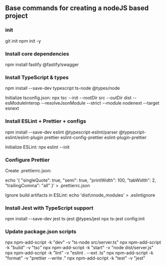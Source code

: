 ## Base commands for creating a nodeJS based project

### init
git init
npm init -y

### Install core dependencies
npm install fastify @fastify/swagger

### Install TypeScript & types
npm install --save-dev typescript ts-node @types/node

Initialize tsconfig.json:
npx tsc --init --rootDir src --outDir dist --esModuleInterop --resolveJsonModule --strict --module nodenext --target esnext

### Install ESLint + Prettier + configs
npm install --save-dev eslint @typescript-eslint/parser @typescript-eslint/eslint-plugin prettier eslint-config-prettier eslint-plugin-prettier

Initialize ESLint:
npx eslint --init

### Configure Prettier
Create .prettierrc.json:

echo '{
  "singleQuote": true,
  "semi": true,
  "printWidth": 100,
  "tabWidth": 2,
  "trailingComma": "all"
}' > .prettierrc.json

Ignore build artifacts in ESLint:
echo 'dist\nnode_modules' > .eslintignore

### Install Jest with TypeScript support

npm install --save-dev jest ts-jest @types/jest
npx ts-jest config:init

### Update package.json scripts
npx npm-add-script -k "dev" -v "ts-node src/server.ts"
npx npm-add-script -k "build" -v "tsc"
npx npm-add-script -k "start" -v "node dist/server.js"
npx npm-add-script -k "lint" -v "eslint . --ext .ts"
npx npm-add-script -k "format" -v "prettier --write ."
npx npm-add-script -k "test" -v "jest"

